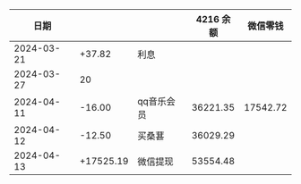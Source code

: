 
| 日期         |       |     | 4216 余额 | 微信零钱 |
| ---------- | ----- | --- | --- | ---- |
| 2024-03-21 | +37.82 | 利息  |
| 2024-03-27 | 20    |     |
| 2024-04-11 | -16.00 | qq音乐会员 | 36221.35 | 17542.72 |
| 2024-04-12 | -12.50 | 买桑葚 | 36029.29 |
| 2024-04-13 | +17525.19 | 微信提现 | 53554.48 |
